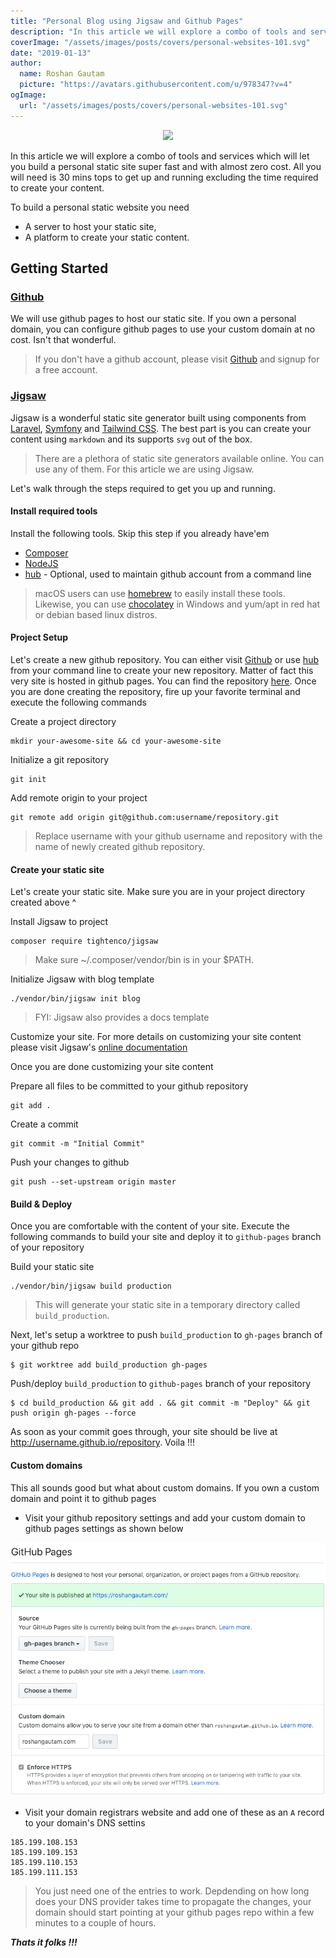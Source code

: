 ```yaml
---
title: "Personal Blog using Jigsaw and Github Pages"
description: "In this article we will explore a combo of tools and services which will let you build a personal static site super fast and with almost zero cost. All you will need is 30 mins tops to get up and running excluding the time required to create your content."
coverImage: "/assets/images/posts/covers/personal-websites-101.svg"
date: "2019-01-13"
author:
  name: Roshan Gautam
  picture: "https://avatars.githubusercontent.com/u/978347?v=4"
ogImage:
  url: "/assets/images/posts/covers/personal-websites-101.svg"
---
```


<p style="text-align: center;">
  <image src="./personal-websites-101.svg"/>
</p>

In this article we will explore a combo of tools and services which will let you build a personal static site super fast
and with almost zero cost. All you will need is 30 mins tops to get up and running excluding the time
required to create your content.

To build a personal static website you need

- A server to host your static site,
- A platform to create your static content.

## Getting Started

### [Github](https://github.com)

We will use github pages to host our static site. If you own a personal domain, you can configure github pages to use
your custom domain at no cost. Isn't that wonderful.

> If you don't have a github account, please visit [Github](https://github.com) and signup for a free account.

### [Jigsaw](http://jigsaw.tighten.co)

Jigsaw is a wonderful static site generator built using components from [Laravel](https://laravel.com/),
[Symfony](https://symfony.com/) and [Tailwind CSS](https://tailwindcss.com/). The best part is you can create your
content using `markdown` and its supports `svg` out of the box.

> There are a plethora of static site generators available online. You can use any of them. For this article we are
> using Jigsaw.

Let's walk through the steps required to get you up and running.

#### Install required tools

Install the following tools. Skip this step if you already have'em

- [Composer](https://getcomposer.org)
- [NodeJS](https://nodejs.org)
- [hub](https://hub.github.com/) - Optional, used to maintain github account from a command line

> macOS users can use [homebrew](https://brew.sh/) to easily install these tools. Likewise, you can use
> [chocolatey](https://chocolatey.org/) in Windows and yum/apt in red hat or debian based linux distros.

#### Project Setup

Let's create a new github repository. You can either visit [Github](https://github.com) or use
[hub](https://hub.github.com/) from your command line to create your new repository. Matter of fact this very site is
hosted in github pages. You can find the repository [here](https://github.com/roshangautam/roshangautam). Once you are
done creating the repository, fire up your favorite terminal and execute the following commands

Create a project directory

```sbtshell
mkdir your-awesome-site && cd your-awesome-site
```

Initialize a git repository

```sbtshell
git init
```

Add remote origin to your project

```sbtshell
git remote add origin git@github.com:username/repository.git
```

> Replace username with your github username and repository with the name of newly created github repository.

#### Create your static site

Let's create your static site. Make sure you are in your project directory created above ^

Install Jigsaw to project

```sbtshell
composer require tightenco/jigsaw
```

> Make sure ~/.composer/vendor/bin is in your $PATH.

Initialize Jigsaw with blog template

```sbtshell
./vendor/bin/jigsaw init blog
```

> FYI: Jigsaw also provides a docs template

Customize your site. For more details on customizing your site content please visit Jigsaw's
[online documentation](https://jigsaw.tighten.co/docs/installation/)

Once you are done customizing your site content

Prepare all files to be committed to your github repository

```sbtshell
git add .
```

Create a commit

```sbtshell
git commit -m "Initial Commit"
```

Push your changes to github

```sbtshell
git push --set-upstream origin master
```

#### Build & Deploy

Once you are comfortable with the content of your site. Execute the following commands to build your site and deploy it
to `github-pages` branch of your repository

Build your static site

```sbtshell
./vendor/bin/jigsaw build production
```

> This will generate your static site in a temporary directory called `build_production`.

Next, let's setup a worktree to push `build_production` to `gh-pages` branch of your github repo

```sbtshell
$ git worktree add build_production gh-pages
```

Push/deploy `build_production` to `github-pages` branch of your repository

```sbtshell
$ cd build_production && git add . && git commit -m "Deploy" && git push origin gh-pages --force
```

As soon as your commit goes through, your site should be live at http://username.github.io/repository. Voila !!!

#### Custom domains

This all sounds good but what about custom domains. If you own a custom domain and point it to github pages

- Visit your github repository settings and add your custom domain to github pages settings as shown below

![Github Pages Settings](./github-pages-settings.png)

- Visit your domain registrars website and add one of these as an `A` record to your domain's DNS settins

```sbtshell
185.199.108.153
185.199.109.153
185.199.110.153
185.199.111.153
```

> You just need one of the entries to work. Depdending on how long does your DNS provider takes time to propagate the
> changes, your domain should start pointing at your github pages repo within a few minutes to a couple of hours.

**_Thats it folks !!!_**
